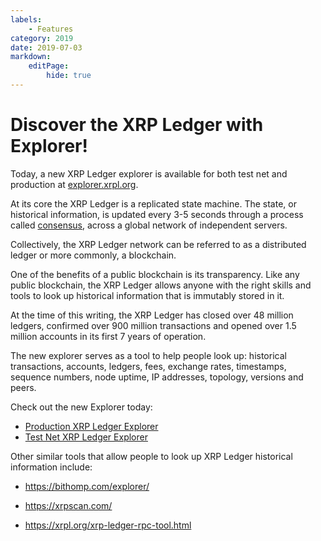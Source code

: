 ```yaml
---
labels:
    - Features
category: 2019
date: 2019-07-03
markdown:
    editPage:
        hide: true
---
```

# Discover the XRP Ledger with Explorer!

Today, a new XRP Ledger explorer is available for both test net and production at [explorer.xrpl.org](https://explorer.xrpl.org/).

<!-- BREAK -->

At its core the XRP Ledger is a replicated state machine. The state, or historical information, is updated every 3-5 seconds through a process called [consensus](https://xrpl.org/consensus-network.html), across a global network of independent servers.

Collectively, the XRP Ledger network can be referred to as a distributed ledger or more commonly, a blockchain.

One of the benefits of a public blockchain is its transparency. Like any public blockchain, the XRP Ledger allows anyone with the right skills and tools to look up historical information that is immutably stored in it.

At the time of this writing, the XRP Ledger has closed over 48 million ledgers, confirmed over 900 million transactions and opened over 1.5 million accounts in its first 7 years of operation.

The new explorer serves as a tool to help people look up: historical transactions, accounts, ledgers, fees, exchange rates, timestamps, sequence numbers, node uptime, IP addresses, topology, versions and peers.

Check out the new Explorer today:

- [Production XRP Ledger Explorer](http://livenet.xrpl.org/)
- [Test Net XRP Ledger Explorer](https://testnet.xrpl.org/)

Other similar tools that allow people to look up XRP Ledger historical information include:

- <https://bithomp.com/explorer/>

- <https://xrpscan.com/>

- <https://xrpl.org/xrp-ledger-rpc-tool.html>
